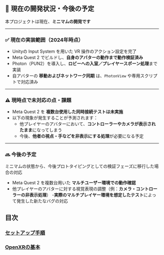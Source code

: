 ## 🚧 現在の開発状況・今後の予定

本プロジェクトは現在、**ミニマムの開発です**

---

### ✅ 現在の実装範囲（2024年時点）

- Unityの Input System を用いた VR 操作のアクション設定を完了
- Meta Quest 2 でビルドし、**自身のアバターの動作まで動作検証済み**
- Photon（PUN2）を導入し、**ロビーへの入室／プレイヤースポーン処理**まで実装
- 自アバターの **移動およびネットワーク同期** は、`PhotonView` や専用スクリプトで対応済み

---

### ⚠️ 現時点で未対応の点・課題

- Meta Quest 2 を **複数台使用した同時接続テストは未実施**
- 以下の現象が発生することが予測されます：
  - 他プレイヤーのアバターにおいて、**コントローラーやカメラが表示されたまま**になってしまう
  - 今後、**他者の視点・手などを非表示にする処理**が必要になる予定

---

### 🔜 今後の予定

ミニマムの状態から、今後プロトタイピングとしての検証フェーズに移行した場合の対応

- Meta Quest 2 を複数台用いた **マルチユーザー環境での動作確認**
- 他プレイヤーのアバターに対する視覚表現の調整（例：**カメラ・コントローラーの非表示処理**）
-**実際のマルチプレイヤー環境を想定したテスト**によって発生した新たなバグの対応

## 目次

### [セットアップ手順](myprojectOperation.md)　

### [OpenXRの基本](basis.md)
